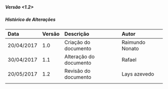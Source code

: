 ##### Versão &lt;1.2&gt;

##### **Histórico de Alterações**

| **Data** | **Versão** | **Descrição** | **Autor** |
| :--- | :--- | :--- | :--- |
| 20/04/2017 | 1.0 | Criação do documento | Raimundo Nonato |
| 30/04/2017 | 1.1 | Alteração do documento | Rafael |
| 20/05/2017 | 1.2 | Revisão do documento | Lays azevedo |
|  |  |  |  |



